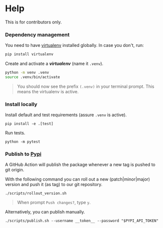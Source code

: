 # Help

This is for contributors only.

### Dependency management

You need to have [virtualenv](https://docs.python.org/3/tutorial/venv.html) installed globally. In case you don't, run:

```bash
pip install virtualenv
```

Create and activate a **_virtualenv_** (name it `.venv`).

```bash
python -m venv .venv
source .venv/bin/activate
```

> You should now see the prefix `(.venv)` in your terminal prompt. This means the virtualenv is active.

### Install locally

Install default and test requirements (assure `.venv` is active).

```shell
pip install -e .[test]
```

Run tests.

```shell
python -m pytest
```

### Publish to [Pypi](https://pypi.org/project/pyauth0/)

A GitHub Action will publish the package whenever a new tag is pushed to git origin.

With the following command you can roll out a new (patch|minor|major) version and push it (as tag) to our git
repository.

```shell
./scripts/rollout_version.sh
```

> When prompt `Push changes?`, type `y`.


Alternatively, you can publish manually.

```shell
./scripts/publish.sh --username __token__ --password "$PYPI_API_TOKEN"
```

